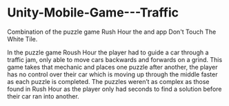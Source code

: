 # Unity-Mobile-Game---Traffic
Combination of the puzzle game Rush Hour the and app Don't Touch The White Tile.

In the puzzle game Roush Hour the player had to guide a car through a traffic jam, only able to move cars backwards and forwards 
on a grind. This game takes that mechanic and places one puzzle after another, the player has no control over their car which is 
moving up through the middle faster as each puzzle is completed. The puzzles weren’t as complex as those found in Rush Hour as 
the player only had seconds to find a solution before their car ran into another. 

